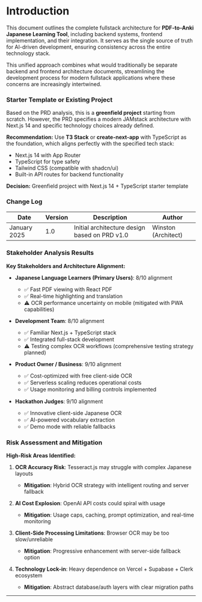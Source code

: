 # Introduction

This document outlines the complete fullstack architecture for **PDF-to-Anki Japanese Learning Tool**, including backend systems, frontend implementation, and their integration. It serves as the single source of truth for AI-driven development, ensuring consistency across the entire technology stack.

This unified approach combines what would traditionally be separate backend and frontend architecture documents, streamlining the development process for modern fullstack applications where these concerns are increasingly intertwined.

### Starter Template or Existing Project

Based on the PRD analysis, this is a **greenfield project** starting from scratch. However, the PRD specifies a modern JAMstack architecture with Next.js 14 and specific technology choices already defined. 

**Recommendation:** Use **T3 Stack** or **create-next-app** with TypeScript as the foundation, which aligns perfectly with the specified tech stack:
- Next.js 14 with App Router
- TypeScript for type safety
- Tailwind CSS (compatible with shadcn/ui)
- Built-in API routes for backend functionality

**Decision:** Greenfield project with Next.js 14 + TypeScript starter template

### Change Log

| Date | Version | Description | Author |
|------|---------|-------------|--------|
| January 2025 | 1.0 | Initial architecture design based on PRD v1.0 | Winston (Architect) |

### Stakeholder Analysis Results

**Key Stakeholders and Architecture Alignment:**

- **Japanese Language Learners (Primary Users)**: 8/10 alignment
  - ✅ Fast PDF viewing with React PDF
  - ✅ Real-time highlighting and translation
  - ⚠️ OCR performance uncertainty on mobile (mitigated with PWA capabilities)

- **Development Team**: 8/10 alignment
  - ✅ Familiar Next.js + TypeScript stack
  - ✅ Integrated full-stack development
  - ⚠️ Testing complex OCR workflows (comprehensive testing strategy planned)

- **Product Owner / Business**: 9/10 alignment
  - ✅ Cost-optimized with free client-side OCR
  - ✅ Serverless scaling reduces operational costs
  - ✅ Usage monitoring and billing controls implemented

- **Hackathon Judges**: 9/10 alignment
  - ✅ Innovative client-side Japanese OCR
  - ✅ AI-powered vocabulary extraction
  - ✅ Demo mode with reliable fallbacks

### Risk Assessment and Mitigation

**High-Risk Areas Identified:**

1. **OCR Accuracy Risk**: Tesseract.js may struggle with complex Japanese layouts
   - **Mitigation**: Hybrid OCR strategy with intelligent routing and server fallback

2. **AI Cost Explosion**: OpenAI API costs could spiral with usage
   - **Mitigation**: Usage caps, caching, prompt optimization, and real-time monitoring

3. **Client-Side Processing Limitations**: Browser OCR may be too slow/unreliable
   - **Mitigation**: Progressive enhancement with server-side fallback option

4. **Technology Lock-in**: Heavy dependence on Vercel + Supabase + Clerk ecosystem
   - **Mitigation**: Abstract database/auth layers with clear migration paths

---

